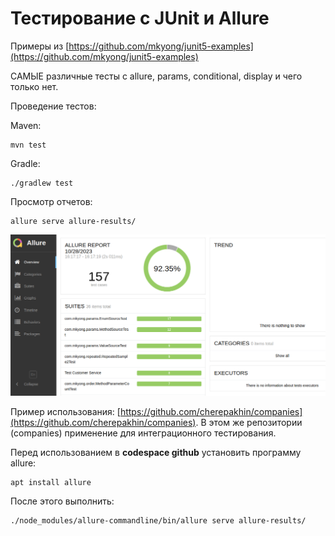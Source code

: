# Тестирование с JUnit и Allure

Примеры из [https://github.com/mkyong/junit5-examples](https://github.com/mkyong/junit5-examples)

САМЫЕ различные тесты с allure, params, conditional, display и чего только нет.

Проведение тестов: 

Maven:

````shell
mvn test
````

Gradle:

````shell
./gradlew test
````

Просмотр отчетов:

````shell
allure serve allure-results/
````

![Результаты](doc/result.png)

Пример использования: [https://github.com/cherepakhin/companies](https://github.com/cherepakhin/companies). В этом же репозитории (companies) применение для интеграционного тестирования.

Перед использованием в **codespace github** установить программу allure:

````shell
apt install allure
````

После этого выполнить:

````shell
./node_modules/allure-commandline/bin/allure serve allure-results/
````
